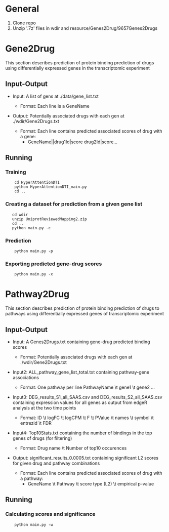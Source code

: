 # General

1. Clone repo
2. Unzip '.7z' files in wdir and resource/Genes2Drug/9657Genes2Drugs

# Gene2Drug
This section describes prediction of protein binding prediction of drugs using differentially expressed genes in the transcriptomic experiment

## Input-Output
- Input: A list of gens at ./data/gene_list.txt
  - Format: Each line is a GeneName

- Output: Potentially associated drugs with each gen at ./wdir/Gene2Drugs.txt
  - Format: Each line contains predicted associated scores of drug with a gene: 
    - GeneName||drug1Id|score drug2Id|score...
## Running
### Training
```shell
    cd HyperAttentionDTI
    python HyperAttentionDTI_main.py
    cd ..
```
### Creating a dataset for prediction from a given gene list
```shell
   cd wdir
   unzip UniprotReviewedMapping2.zip
   cd ..
   python main.py -c
```

### Prediction
```shell
    python main.py -p

```
### Exporting predicted gene-drug scores
```shell
    python main.py -x

```

# Pathway2Drug

This section describes prediction of protein binding prediction of drugs to pathways using differentially expressed genes of transcriptomic experiment

## Input-Output
- Input: A Genes2Drugs.txt containing gene-drug predicted binding scores
  - Format: Potentially associated drugs with each gen at ./wdir/Gene2Drugs.txt
- Input2: ALL_pathway_gene_list_total.txt containing pathway-gene associations
  - Format: One pathway per line PathwayName \t gene1 \t gene2 ...
- Input3: DEG_results_S1_all_SAAS.csv and DEG_results_S2_all_SAAS.csv containing expression values for all genes as output from edgeR analysis at the two time points
  - Format: ID \t logFC \t logCPM \t F \t PValue \t names \t symbol \t entrezid \t FDR
- Input4: Top10Stats.txt containing the number of bindings in the top genes of drugs (for filtering)
  - Format: Drug name \t Number of top10 occurences

- Output: significant_results_0.0005.txt containing significant L2 scores for given drug and pathway combinations
  - Format: Each line contains predicted associated scores of drug with a pathway: 
    - GeneName \t Pathway \t score type (L2) \t empirical p-value
    
## Running
### Calculating scores and significance
```shell
    python main.py -w

```


